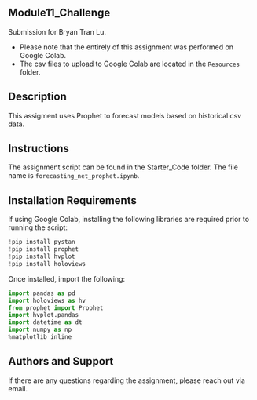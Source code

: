 ## Module11_Challenge
Submission for Bryan Tran Lu. 
* Please note that the entirely of this assignment was performed on Google Colab. 
* The csv files to upload to Google Colab are located in the `Resources` folder.

## Description
This assigment uses Prophet to forecast models based on historical csv data.

## Instructions
The assignment script can be found in the Starter_Code folder. The file name is `forecasting_net_prophet.ipynb`.

## Installation Requirements
If using Google Colab, installing the following libraries are required prior to running the script:
```python
!pip install pystan
!pip install prophet
!pip install hvplot
!pip install holoviews
```

Once installed, import the following:
```python
import pandas as pd
import holoviews as hv
from prophet import Prophet
import hvplot.pandas
import datetime as dt
import numpy as np
%matplotlib inline
```

## Authors and Support
If there are any questions regarding the assignment, please reach out via email.
